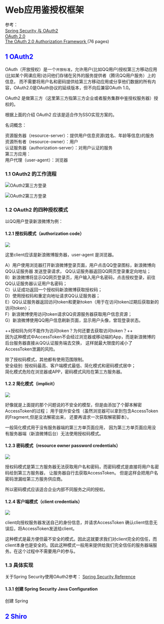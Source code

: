 # Web应用鉴授权框架

参考：  
[Spring Security 与 OAuth2](https://www.jianshu.com/p/68f22f9a00ee)  
[OAuth 2.0](https://oauth.net/2/)  
[The OAuth 2.0 Authorization Framework
](https://tools.ietf.org/html/rfc6749) (76 pages)

## <font color="blue">1 OAuth2</font>

OAuth（开放授权）是一个`开放标准`，允许用户(比如QQ用户)授权第三方移动应用(比如某个网课应用)访问他们存储在另外的服务提供者（腾讯QQ用户服务）上的信息，
而不需要将用户名和密码提供给第三方移动应用或分享他们数据的所有内容，OAuth2.0是OAuth协议的延续版本，但不向后兼容OAuth 1.0。

OAuth2 是做第三方（这里第三方指第三方企业或者服务集群中鉴授权服务器）授权的。

根据上面的介绍 OAuth2 应该是适合作为SSO实现方案的。


名词概念：

资源服务器（resource-server）：提供用户信息资源(姓名、年龄等信息)的服务  
资源所有者（resource-owner）：用户  
认证服务器（authorization-server）：对用户认证的服务  
第三方应用：  
用户代理（user-agent）：浏览器


### 1.1 OAuth2 的工作流程

![OAuth2第三方登录](https://upload-images.jianshu.io/upload_images/9434708-ccd365e0a1ae9d7e.png?imageMogr2/auto-orient/)

![OAuth2第三方登录](https://ss1.baidu.com/6ONXsjip0QIZ8tyhnq/it/u=2005963405,1223119627&fm=173&app=49&f=JPEG?w=640&h=446&s=449A4C3211DE61C8547140DE0200C0B2)

### 1.2 OAuth2 的四种授权模式

以QQ用户登录新浪微博为例：

#### 1.2.1 授权码模式（authorization code）

![](https://ss1.baidu.com/6ONXsjip0QIZ8tyhnq/it/u=3360499339,3703041730&fm=173&app=49&f=JPEG?w=640&h=443&s=E6F1E27E110A454B4E5454CE0000D0B3)

这里client应该是新浪微博服务器，user-agent 是浏览器。

A）用户使用浏览器打开新浪微博登录页面，用户点击QQ登录图标，新浪微博向 QQ认证服务器 发送登录请求，
    QQ认证服务器返回QQ网页登录重定向地址；  
B）新浪微博将显示QQ网页登录页，用户输入用户名密码，点击授权登录，前往QQ认证服务器认证用户名密码；  
C）认证成功返回一个授权码新浪微博获取授权码；  
D）使用授权码和重定向地址请求QQ认证服务器；  
E）QQ认证服务器返回访问token和更新token（用于在访问token过期后获取新的访问token）；  
F）新浪微博使用访问token请求QQ资源服务器获取用户信息资源；  
G）新浪微博使用QQ用户信息刷新页面，显示用户头像，曾现登录状态。   
     
++授权码为何不能作为访问token？为何还要去获取访问token？++   
因为这种模式中AccessToken不会经过浏览器或移动端的App，而是新浪微博的后台服务器直接从QQ认证服务端去交换，
这样就最大限度的减小了AccessToken泄漏的风险。

除了授权码模式，其他都有使用范围限制。  
安全级别: 授权码最高、客户端模式最低、简化模式和密码模式居中；  
简化模式危险在浏览器或APP，密码模式风险在第三方服务器。  

#### 1.2.2 简化模式（implicit）

![](https://ss0.baidu.com/6ONWsjip0QIZ8tyhnq/it/u=1094957589,2534791990&fm=173&app=49&f=JPEG?w=640&h=547&s=BD0A777E190EC44D1C75F5CE0000C0B3)

好像就是上面提的那个问题说的不安全的模型，但是由添加了个脚本解密AccessToken的过程；
用于提升安全性（虽然浏览器可以拿到包含AccessToken的Fragment,但是没法解密出来，
还要再请求一次获取解密脚本）。

一般简化模式用于没有服务器端的第三方单页面应用，
因为第三方单页面应用没有服务器端（新浪微博后台）无法使用授权码模式。

#### 1.2.3 密码模式（resource owner password credentials）

![](https://ss1.baidu.com/6ONXsjip0QIZ8tyhnq/it/u=890485039,2872359714&fm=173&app=49&f=JPEG?w=640&h=325&s=B55A657F3D1A4C4D18DD89DB0000C0B2)

授权码模式是第三方服务器无法获取用户名和密码，而密码模式是直接将用户名密码给到第三方服务器，
让服务器自行去获取AccessToken。
但是这样会把用户名密码泄漏给第三方服务供应商。

所以密码模式应该适合企业内部不同服务之间的授权。

#### 1.2.4 客户端模式（client credentials）

![](https://ss1.baidu.com/6ONXsjip0QIZ8tyhnq/it/u=2824142023,4194952714&fm=173&app=49&f=JPEG?w=640&h=146&s=E6F3E27ECFE64D2010FDA1DA000080B1)

client向授权服务器发送自己的身份信息，并请求AccessToken
确认client信息无误后，将AccessToken发送给client。

这种模式是最方便但最不安全的模式。因此这就要求我们对client完全的信任，而client本身也是安全的。因此这种模式一般用来提供给我们完全信任的服务器端服务。在这个过程中不需要用户的参与。

### 1.3 具体实现

关于Spring Security使用OAuth2参考：
[Spring Security Reference](https://docs.spring.io/spring-security/site/docs/5.1.6.RELEASE/reference/htmlsingle)

#### 1.3.1 创建 Spring Security Java Configuration

创建 Spring


## <font color="blue">2 Shiro</font>
